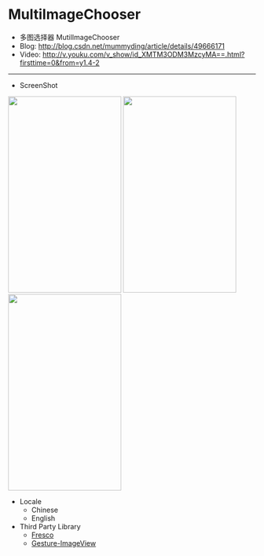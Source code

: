 # MultiImageChooser
   - 多图选择器 MutilImageChooser
   - Blog: http://blog.csdn.net/mummyding/article/details/49666171
   - Video: http://v.youku.com/v_show/id_XMTM3ODM3MzcyMA==.html?firsttime=0&from=y1.4-2

--------

- ScreenShot
<img src="http://img.blog.csdn.net/20151105172019886?watermark/2/text/aHR0cDovL2Jsb2cuY3Nkbi5uZXQv/font/5a6L5L2T/fontsize/400/fill/I0JBQkFCMA==/dissolve/70/gravity/Center" width="230" height="400"/> 
<img src="http://img.blog.csdn.net/20151105171943360?watermark/2/text/aHR0cDovL2Jsb2cuY3Nkbi5uZXQv/font/5a6L5L2T/fontsize/400/fill/I0JBQkFCMA==/dissolve/70/gravity/Center" width="230" height="400"/>
 <img src="http://img.blog.csdn.net/20151105210747497?watermark/2/text/aHR0cDovL2Jsb2cuY3Nkbi5uZXQv/font/5a6L5L2T/fontsize/400/fill/I0JBQkFCMA==/dissolve/70/gravity/Center" width="230" height="400"/> <br>

- Locale
  - Chinese
  - English
- Third Party Library
  - [Fresco](https://github.com/facebook/fresco/)
  - [Gesture-ImageView](https://github.com/jasonpolites/gesture-imageview)
